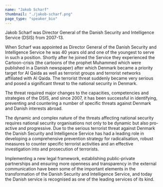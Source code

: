 ```yaml
---
name: "Jakob Scharf"
thumbnail: "./jakob-scharf.png"
page_type: "speaker_bio"
---
```

Jakob Scharf was Director General of the Danish Security and Intelligence Service (DSIS) from 2007-13.

When Scharf was appointed as Director General of the Danish Security and Intelligence Service he was 40 years old and one of the youngest to serve in such a position. Shortly after he joined the Service they experienced the Cartoon-crisis (the cartoons of the prophet Muhammed which were published in a Danish newspaper) after which Denmark became a priority target for Al Qaida as well as terrorist groups and terrorist networks affiliated with Al Qaida. The terrorist threat suddenly became very serious and posed a significant threat to the national security in Denmark.

The threat required major changes to the capacities, competencies and strategies of the DSIS, and since 2007, it has been successful in identifying, preventing and countering a number of specific threats against Denmark and Danish interests abroad.

The dynamic and complex nature of the threats affecting national security requires national security organisations not only to be dynamic but also pro-active and progressive. Due to the serious terrorist threat against Denmark the Danish Security and Intelligence Service has had a leading role in developing a comprehensive prevention strategy for radicalisation, robust measures to counter specific terrorist activities and an effective investigation into and prosecution of terrorists.

Implementing a new legal framework, establishing public-private partnerships and ensuring more openness and transparency in the external communication have been some of the important elements in the transformation of the Danish Security and Intelligence Service, and today the Danish service is recognised as one of the leading services of its kind.